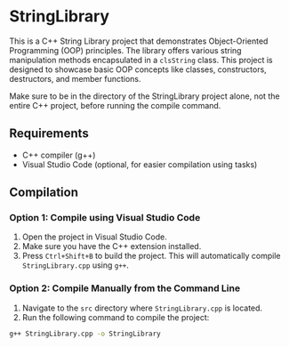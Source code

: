 # StringLibrary

This is a C++ String Library project that demonstrates Object-Oriented Programming (OOP) principles. The library offers various string manipulation methods encapsulated in a `clsString` class. This project is designed to showcase basic OOP concepts like classes, constructors, destructors, and member functions.

Make sure to be in the directory of the StringLibrary project alone, not the entire C++ project, before running the compile command.

## Requirements

- C++ compiler (g++)
- Visual Studio Code (optional, for easier compilation using tasks)

## Compilation



### Option 1: Compile using Visual Studio Code

1. Open the project in Visual Studio Code.
2. Make sure you have the C++ extension installed.
3. Press `Ctrl+Shift+B` to build the project. This will automatically compile `StringLibrary.cpp` using `g++`.

### Option 2: Compile Manually from the Command Line

1. Navigate to the `src` directory where `StringLibrary.cpp` is located.
2. Run the following command to compile the project:

```bash
g++ StringLibrary.cpp -o StringLibrary
